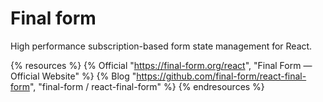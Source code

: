 # Final form

High performance subscription-based form state management for React.

{% resources %}
  {% Official "https://final-form.org/react", "Final Form — Official Website" %}
  {% Blog "https://github.com/final-form/react-final-form", "final-form / react-final-form" %}
{% endresources %}

